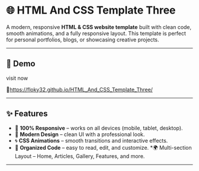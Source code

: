# 🌐 HTML And CSS Template Three

A modern, responsive **HTML & CSS website template** built with clean code, smooth animations, and a fully responsive layout.
This template is perfect for personal portfolios, blogs, or showcasing creative projects.

---

## 🚀 Demo
  visit now 

🔗https://floky32.github.io/HTML_And_CSS_Template_Three/

---

## ✨ Features

* 📱 **100% Responsive** – works on all devices (mobile, tablet, desktop).
* 🎨 **Modern Design** – clean UI with a professional look.
* 🌀 **CSS Animations** – smooth transitions and interactive effects.
* 📂 **Organized Code** – easy to read, edit, and customize.
*🌍 Multi-section Layout – Home, Articles, Gallery, Features, and more.

---


